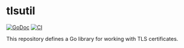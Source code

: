 # tlsutil

[![GoDoc](https://img.shields.io/static/v1?label=godoc&message=reference&color=antiquewhite)](https://pkg.go.dev/github.com/creachadair/tlsutil)
[![CI](https://github.com/creachadair/tlsutil/actions/workflows/go-presubmit.yml/badge.svg?event=push&branch=main)](https://github.com/creachadair/tlsutil/actions/workflows/go-presubmit.yml)

This repository defines a Go library for working with TLS certificates.
